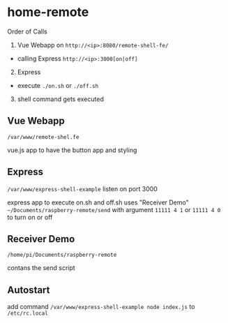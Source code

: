 # home-remote

Order of Calls
1. Vue Webapp on `http://<ip>:8080/remote-shell-fe/`
* calling Express `http://<ip>:3000[on|off]`
2. Express
* execute `./on.sh` or `./off.sh`
3. shell command gets executed

## Vue Webapp
`/var/www/remote-shel.fe`

vue.js app to have the button app and styling

## Express
`/var/www/express-shell-example`
listen on port 3000

express app to execute on.sh and off.sh
uses "Receiver Demo" `~/Documents/raspberry-remote/send` with argument
`11111 4 1` or `11111 4 0 ` to turn on or off

## Receiver Demo
`/home/pi/Documents/raspberry-remote`

contans the send script

## Autostart
add command 
`/var/www/express-shell-example node index.js`
to `/etc/rc.local`
